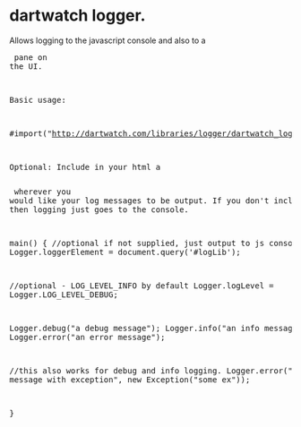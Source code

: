 # dartwatch logger.


Allows logging to the javascript console and also to a <pre> pane on the UI.

Basic usage:

#import("http://dartwatch.com/libraries/logger/dartwatch_logger_0.1.dart")


Optional:
Include in your html a <pre id="logLib"></pre>
wherever you would like your log messages to be output.
If you don't include this, then logging just goes to the console.



main() {
  //optional if not supplied, just output to js console
  Logger.loggerElement = document.query('#logLib');

  //optional - LOG_LEVEL_INFO by default
  Logger.logLevel = Logger.LOG_LEVEL_DEBUG;

  
  Logger.debug("a debug message");
  Logger.info("an info message");
  Logger.error("an error message");

  //this also works for debug and info logging.
  Logger.error("an error message with exception", new Exception("some ex"));

}
